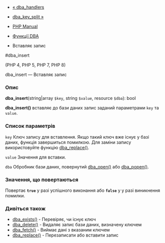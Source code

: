 - [« dba_handlers](function.dba-handlers.md)
- [dba_key_split »](function.dba-key-split.md)

- [PHP Manual](index.md)
- [Функції DBA](ref.dba.md)
- Вставляє запис

#dba_insert

(PHP 4, PHP 5, PHP 7, PHP 8)

dba_insert — Вставляє запис

### Опис

**dba_insert**(string\|array `$key`, string `$value`, resource `$dba`):
bool

**dba_insert()** вставляє до бази даних запис заданий параметрами
`key` та `value`.

### Список параметрів

`key`
Ключ запису для вставлення. Якщо такий ключ вже існує у базі даних,
функція завершиться помилкою. Для заміни запису використовуйте функцію
[dba_replace()](function.dba-replace.md).

`value`
Значення для вставки.

`dba`
Обробник бази даних, повернутий
[dba_open()](function.dba-open.md) або
[dba_popen()](function.dba-popen.md).

### Значення, що повертаються

Повертає **`true`** у разі успішного виконання або **`false`** у
у разі виникнення помилки.

### Дивіться також

- [dba_exists()](function.dba-exists.md) - Перевіряє, чи існує
ключ
- [dba_delete()](function.dba-delete.md) - Видаляє запис бази
даних, визначену ключем
- [dba_fetch()](function.dba-fetch.md) - Виймає дані з
вказаним ключем
- [dba_replace()](function.dba-replace.md) - Перезаписати або
вставити запис

